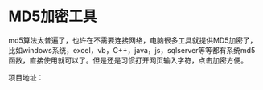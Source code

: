 # MD5加密工具
md5算法太普遍了，也许在不需要连接网络，电脑很多工具就提供MD5加密了，比如windows系统，excel，vb，C++，java，js，sqlserver等等都有系统md5函数，直接使用就可以了。但是还是习惯打开网页输入字符，点击加密方便。

项目地址：